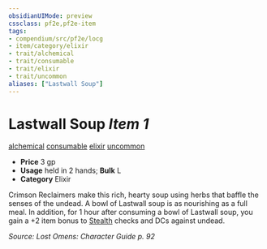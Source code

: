 ```yaml
---
obsidianUIMode: preview
cssclass: pf2e,pf2e-item
tags:
- compendium/src/pf2e/locg
- item/category/elixir
- trait/alchemical
- trait/consumable
- trait/elixir
- trait/uncommon
aliases: ["Lastwall Soup"]
---
```

# Lastwall Soup *Item 1*  
[alchemical](../../../rules/traits/alchemical.md)  [consumable](../../../rules/traits/consumable.md)  [elixir](../../../rules/traits/elixir.md)  [uncommon](../../../rules/traits/uncommon.md)  

- **Price** 3 gp
- **Usage** held in 2 hands; **Bulk** L
- **Category** Elixir

Crimson Reclaimers make this rich, hearty soup using herbs that baffle the senses of the undead. A bowl of Lastwall soup is as nourishing as a full meal. In addition, for 1 hour after consuming a bowl of Lastwall soup, you gain a +2 item bonus to [Stealth](../../skills.md#Stealth) checks and DCs against undead.

*Source: Lost Omens: Character Guide p. 92*